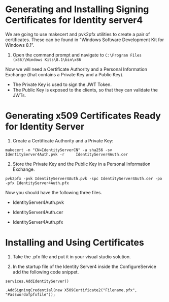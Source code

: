 # **Generating and Installing Signing Certificates for Identity server4**
 We are going to use makecert and pvk2pfx utilities to create a pair of certificates. These can be found in "Windows Software Development Kit for Windows 8.1”.
1. Open the command prompt and navigate to `C:\Program Files (x86)\Windows Kits\8.1\bin\x86`

Now we will need a Certificate Authority and a Personal Information Exchange (that contains a Private Key and a Public Key).
* The Private Key is used to sign the JWT Token.
* The Public Key is exposed to the clients, so that they can validate the JWTs.
# **Generating x509 Certificates Ready for Identity Server**
1. Create a Certificate Authority and a Private Key:

`makecert -n "CN=IdentityServerCN" -a sha256 -sv IdentityServer4Auth.pvk -r 	IdentityServer4Auth.cer`

2. Store the Private Key and the Public Key in a Personal Information Exchange.

`pvk2pfx -pvk IdentityServer4Auth.pvk -spc IdentityServer4Auth.cer -po -pfx IdentityServer4Auth.pfx`

Now you should have the following three files.

* IdentityServer4Auth.pvk

* IdentityServer4Auth.cer

* IdentityServer4Auth.pfx

# **Installing and Using Certificates**
1. Take the .pfx file and put it in your visual studio solution.

2. In the startup file of the Identity Server4 inside the ConfigureService add the following code snippet.

`services.AddIdentityServer()`

`.AddSigningCredential(new X509Certificate2("Filename.pfx", "Passwordofpfxfile"));`
